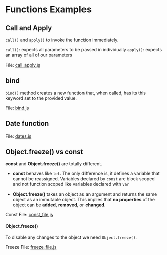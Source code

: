 # Functions Examples

## Call and Apply

`call()` and `apply()` to invoke the function immediately.

`call()`: expects all parameters to be passed in individually
`apply()`: expects an array of all of our parameters

File: [call_apply.js](./call_apply.js)

## bind

`bind()` method creates a new function that, when called, has its this keyword set to the provided value.

File: [bind.js](./bind.js)

## Date function

File: [dates.js](./dates.js)

## Object.freeze() vs const

**const** and **Object.freeze()** are totally different.

- **const** behaves like `let`. The only difference is, it defines a variable that cannot be reassigned. Variables declared by `const` are block scoped and not function scoped like variables declared with `var`

- **Object.freeze()** takes an object as an argument and returns the same object as an immutable object. This implies that **no properties** of the object can be **added**, **removed**, or **changed**.

Const File: [const_file.js](./const_file.js)

#### Object.freeze()

To disable any changes to the object we need `Object.freeze()`.

Freeze File: [freeze_file.js](./freeze_file.js)